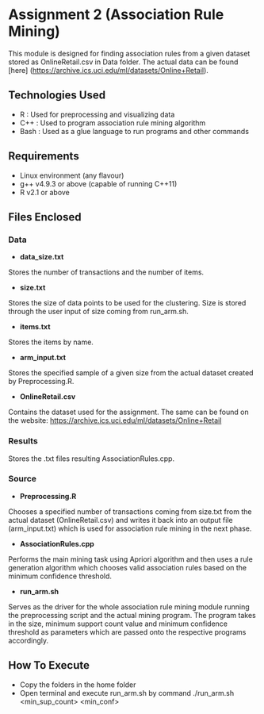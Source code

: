 # Assignment 2 (Association Rule Mining)

This module is designed for finding association rules from a given dataset stored as OnlineRetail.csv 
in Data folder. The actual data can be found [here] (https://archive.ics.uci.edu/ml/datasets/Online+Retail).

## Technologies Used
- R    : Used for preprocessing and visualizing data
- C++  : Used to program association rule mining algorithm
- Bash : Used as a glue language to run programs and other commands

## Requirements

- Linux environment (any flavour)
- g++ v4.9.3 or above (capable of running C++11)
- R v2.1 or above 

## Files Enclosed

### Data

- **data_size.txt**

Stores the number of transactions and the number of items.

- **size.txt**

Stores the size of data points to be used for the clustering. Size is stored through the user input 
of size coming from run_arm.sh. 

- **items.txt**

Stores the items by name.

- **arm_input.txt**

Stores the specified sample of a given size from the actual dataset created by Preprocessing.R.

- **OnlineRetail.csv**

Contains the dataset used for the assignment. The same can be found on the website:
https://archive.ics.uci.edu/ml/datasets/Online+Retail

### Results

Stores the .txt files resulting AssociationRules.cpp.

### Source

- **Preprocessing.R**

Chooses a specified number of transactions coming from size.txt from the actual dataset (OnlineRetail.csv) and
writes it back into an output file (arm_input.txt) which is used for association rule mining in the next phase.

- **AssociationRules.cpp**

Performs the main mining task using Apriori algorithm and then uses a rule generation algorithm which chooses 
valid association rules based on the minimum confidence threshold.

- **run_arm.sh**

Serves as the driver for the whole association rule mining module running the preprocessing script and the
actual mining program. The program takes in the size, minimum support count value and minimum confidence threshold
as parameters which are passed onto the respective programs accordingly.

## How To Execute

- Copy the folders in the home folder
- Open terminal and execute run_arm.sh by command ./run_arm.sh <size> <min_sup_count> <min_conf>

